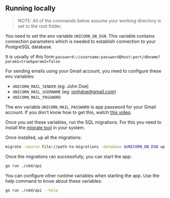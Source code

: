 ## Running locally
> NOTE: All of the commands below assume your working directory is set to the root folder.

You need to set the env variable `UNICORN_DB_DSN`. This variable contains connection parameters which is needed to establish connection to your PostgreSQL database.

It is usually of this form `password://username:password@host:port/dbname?param1=true&param2=false`

For sending emails using your Gmail account, you need to configure these env variables:

- `UNICORN_MAIL_SENDER` (eg: John Doe)
- `UNICORN_MAIL_USERNAME` (eg: jonhdoe@gmail.com)
- `UNICORN_MAIL_PASSWORD` 

The env variable `UNICORN_MAIL_PASSWORD` is app password for your Gmail account. If you don't know how to get this, watch [this video](https://youtu.be/L9TbZxpykLQ?t=564).

Once you set these variables, run the SQL migrations. For this you need to install the [migrate tool](https://github.com/golang-migrate/migrate/tree/master/cmd/migrate) in your system.

Once installed, up all the migrations:

```bash
migrate -source file://path-to-migrations -database $UNICORN_DB_DSN up
```

Once the migrations ran successfully, you can start the app:

```bash
go run ./cmd/api
```

You can configure other runtime variables when starting the app. Use the help command to know about these variables:

```bash
go run ./cmd/api --help
```
